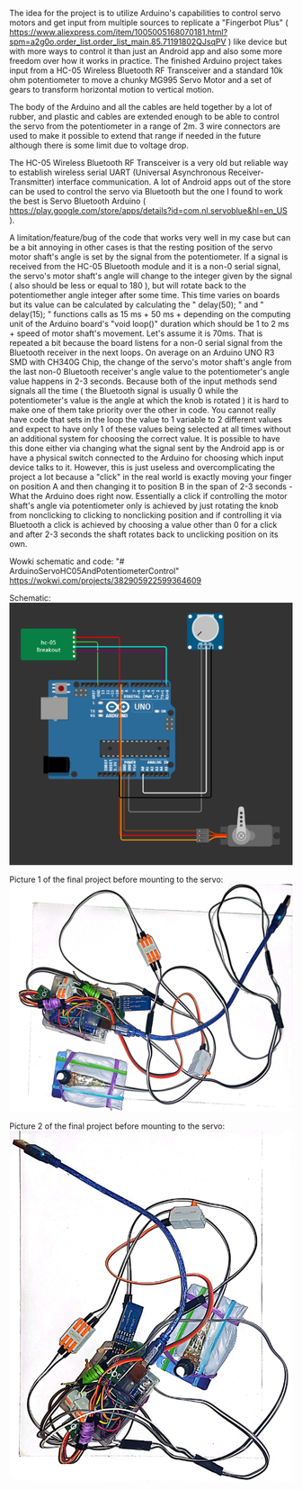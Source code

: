 The idea for the project is to utilize Arduino's capabilities to control servo motors and get input from multiple sources to replicate a "Fingerbot Plus" ( https://www.aliexpress.com/item/1005005168070181.html?spm=a2g0o.order_list.order_list_main.85.71191802QJsqPV ) like device but with more ways to control it than just an Android app and also some more freedom over how it works in practice. The finished Arduino project takes input from a HC-05 Wireless Bluetooth RF Transceiver and a standard 10k ohm potentiometer to move a chunky MG995 Servo Motor and a set of gears to transform horizontal motion to vertical motion. 

The body of the Arduino and all the cables are held together by a lot of rubber, and plastic and cables are extended enough to be able to control the servo from the potentiometer in a range of 2m. 3 wire connectors are used to make it possible to extend that range if needed in the future although there is some limit due to voltage drop. 

The HC-05 Wireless Bluetooth RF Transceiver is a very old but reliable way to establish wireless serial UART (Universal Asynchronous Receiver-Transmitter) interface communication. A lot of Android apps out of the store can be used to control the servo via Bluetooth but the one I found to work the best is Servo Bluetooth Arduino ( https://play.google.com/store/apps/details?id=com.nl.servoblue&hl=en_US ).

A limitation/feature/bug of the code that works very well in my case but can be a bit annoying in other cases is that the resting position of the servo motor shaft's angle is set by the signal from the potentiometer.  If a signal is received from the HC-05 Bluetooth module and it is a non-0 serial signal, the servo's motor shaft's angle will change to the integer given by the signal ( also should be less or equal to 180 ), but will rotate back to the potentiomether angle integer after some time. This time varies on boards but its value can be calculated by calculating the " delay(50); " and " delay(15); " functions calls as 15 ms + 50 ms + depending on the computing unit of the Arduino board's "void loop()" duration which should be 1 to 2 ms + speed of motor shaft's movement. Let's assume it is 70ms. That is repeated a bit because the board listens for a non-0 serial signal from the Bluetooth receiver in the next loops. On average on an Arduino UNO R3 SMD with CH340G Chip, the change of the servo's motor shaft's angle from the last non-0 Bluetooth receiver's angle value to the potentiometer's angle value happens in 2-3 seconds. 
Because both of the input methods send signals all the time ( the Bluetooth signal is usually 0 while the potentiometer's value is the angle at which the knob is rotated ) it is hard to make one of them take priority over the other in code. You cannot really have code that sets in the loop the value to 1 variable to 2 different values and expect to have only 1 of these values being selected at all times without an additional system for choosing the correct value. It is possible to have this done either via changing what the signal sent by the Android app is or have a physical switch connected to the Arduino for choosing which input device talks to it. However, this is just useless and overcomplicating the project a lot because a "click" in the real world is exactly moving your finger on position A and then changing it to position B in the span of 2-3 seconds - What the Arduino does right now. Essentially a click if controlling the motor shaft's angle via potentiometer only is achieved by just rotating the knob from nonclicking to clicking to nonclicking position and if controlling it via Bluetooth a click is achieved by choosing a value other than 0 for a click and after 2-3 seconds the shaft rotates back to unclicking position on its own. 

Wowki schematic and code:
"# ArduinoServoHC05AndPotentiometerControl" 
https://wokwi.com/projects/382905922599364609

Schematic:
![alt text](https://raw.githubusercontent.com/Dian-Yordanov/ArduinoServoHC05AndPotentiometerControl/main/pics/schematic.png?raw=true)

Picture 1 of the final project before mounting to the servo:
![alt text](https://raw.githubusercontent.com/Dian-Yordanov/ArduinoServoHC05AndPotentiometerControl/main/pics/12-03-2023%2017.15_1.jpg?raw=true)

Picture 2 of the final project before mounting to the servo:
![alt text](https://raw.githubusercontent.com/Dian-Yordanov/ArduinoServoHC05AndPotentiometerControl/main/pics/12-03-2023%2017.15_2.jpg?raw=true)